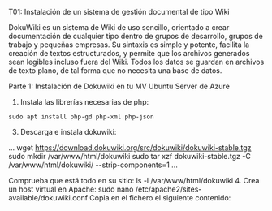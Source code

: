 T01: Instalación de un sistema de gestión documental de tipo Wiki

DokuWiki es un sistema de Wiki de uso sencillo, orientado a crear documentación de
cualquier tipo dentro de grupos de desarrollo, grupos de trabajo y pequeñas empresas. Su
sintaxis es simple y potente, facilita la creación de textos estructurados, y permite que los
archivos generados sean legibles incluso fuera del Wiki. Todos los datos se guardan en
archivos de texto plano, de tal forma que no necesita una base de datos.

Parte 1: Instalación de Dokuwiki en tu MV Ubuntu Server de Azure

1. Instala las librerías necesarias de php:

```
sudo apt install php-gd php-xml php-json
```

3. Descarga e instala dokuwiki:

...
wget https://download.dokuwiki.org/src/dokuwiki/dokuwiki-stable.tgz
sudo mkdir /var/www/html/dokuwiki
sudo tar xzf dokuwiki-stable.tgz -C /var/www/html/dokuwiki/ --strip-components=1
...

Comprueba que está todo en su sitio: ls -l /var/www/html/dokuwiki
4. Crea un host virtual en Apache:
sudo nano /etc/apache2/sites-available/dokuwiki.conf
Copia en el fichero el siguiente contenido:
